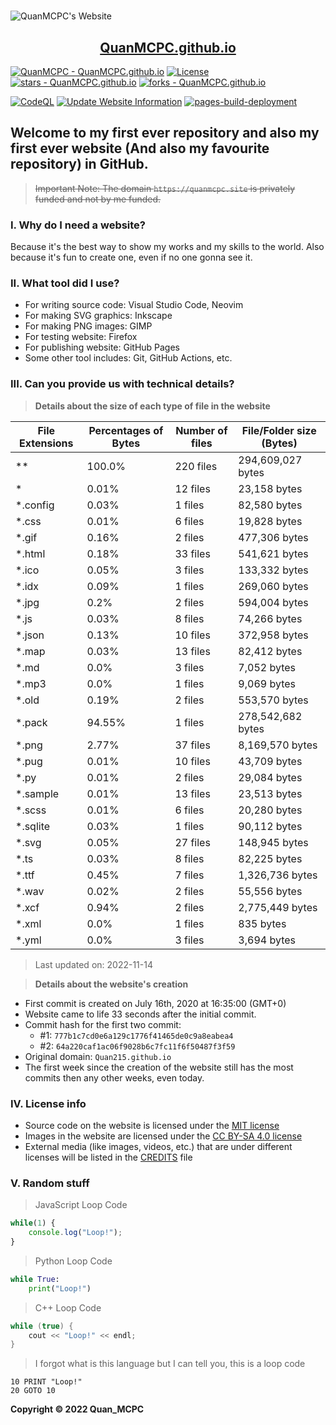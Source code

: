 <h1 style="text-align: center"></h1>

![QuanMCPC's Website](https://quanmcpc.github.io/website/image/social_preview.png)

<p align="center">
    <a href="https://quanmcpc.github.io">
        <h2 align="center">QuanMCPC.github.io</h2>
    </a>
</p>

[![QuanMCPC - QuanMCPC.github.io](https://img.shields.io/static/v1?label=QuanMCPC&message=QuanMCPC.github.io&color=red&logo=github)](https://github.com/QuanMCPC/QuanMCPC.github.io)
[![License](https://img.shields.io/badge/License-MIT-red)](#-license)
[![stars - QuanMCPC.github.io](https://img.shields.io/github/stars/QuanMCPC/QuanMCPC.github.io?style=social)](https://github.com/QuanMCPC/QuanMCPC.github.io)
[![forks - QuanMCPC.github.io](https://img.shields.io/github/forks/QuanMCPC/QuanMCPC.github.io?style=social)](https://github.com/QuanMCPC/QuanMCPC.github.io)

[![CodeQL](https://github.com/QuanMCPC/QuanMCPC.github.io/actions/workflows/codeql-analysis.yml/badge.svg)](https://github.com/QuanMCPC/QuanMCPC.github.io/actions/workflows/codeql-analysis.yml)
[![Update Website Information](https://github.com/QuanMCPC/QuanMCPC.github.io/actions/workflows/main.yml/badge.svg)](https://github.com/QuanMCPC/QuanMCPC.github.io/actions/workflows/main.yml)
[![pages-build-deployment](https://github.com/QuanMCPC/QuanMCPC.github.io/actions/workflows/pages/pages-build-deployment/badge.svg)](https://github.com/QuanMCPC/QuanMCPC.github.io/actions/workflows/pages/pages-build-deployment)

## Welcome to my first ever repository and also my first ever website (And also my favourite repository) in GitHub.

> ~~Important Note: The domain `https://quanmcpc.site` is privately funded and not by me funded.~~

### I. Why do I need a website?
Because it's the best way to show my works and my skills to the world. Also because it's fun to create one, even if no one gonna see it.

### II. What tool did I use?
- For writing source code: Visual Studio Code, Neovim
- For making SVG graphics: Inkscape
- For making PNG images: GIMP
- For testing website: Firefox
- For publishing website: GitHub Pages
- Some other tool includes: Git, GitHub Actions, etc.

### III. Can you provide us with technical details?

> **Details about the size of each type of file in the website**
<!--python_data_start-->
File Extensions | Percentages of Bytes | Number of files | File/Folder size (Bytes)
----------------|--------------------- |-----------------|--------------------------
\** | 100.0% | 220 files | 294,609,027 bytes
\* | 0.01% | 12 files | 23,158 bytes
\*.config | 0.03% | 1 files | 82,580 bytes
\*.css | 0.01% | 6 files | 19,828 bytes
\*.gif | 0.16% | 2 files | 477,306 bytes
\*.html | 0.18% | 33 files | 541,621 bytes
\*.ico | 0.05% | 3 files | 133,332 bytes
\*.idx | 0.09% | 1 files | 269,060 bytes
\*.jpg | 0.2% | 2 files | 594,004 bytes
\*.js | 0.03% | 8 files | 74,266 bytes
\*.json | 0.13% | 10 files | 372,958 bytes
\*.map | 0.03% | 13 files | 82,412 bytes
\*.md | 0.0% | 3 files | 7,052 bytes
\*.mp3 | 0.0% | 1 files | 9,069 bytes
\*.old | 0.19% | 2 files | 553,570 bytes
\*.pack | 94.55% | 1 files | 278,542,682 bytes
\*.png | 2.77% | 37 files | 8,169,570 bytes
\*.pug | 0.01% | 10 files | 43,709 bytes
\*.py | 0.01% | 2 files | 29,084 bytes
\*.sample | 0.01% | 13 files | 23,513 bytes
\*.scss | 0.01% | 6 files | 20,280 bytes
\*.sqlite | 0.03% | 1 files | 90,112 bytes
\*.svg | 0.05% | 27 files | 148,945 bytes
\*.ts | 0.03% | 8 files | 82,225 bytes
\*.ttf | 0.45% | 7 files | 1,326,736 bytes
\*.wav | 0.02% | 2 files | 55,556 bytes
\*.xcf | 0.94% | 2 files | 2,775,449 bytes
\*.xml | 0.0% | 1 files | 835 bytes
\*.yml | 0.0% | 3 files | 3,694 bytes
> Last updated on: 2022-11-14
<!--python_data_stop-->

> **Details about the website's creation**
- First commit is created on July 16th, 2020 at 16:35:00 (GMT+0)
- Website came to life 33 seconds after the initial commit.
- Commit hash for the first two commit:
    - #1: `777b1c7cd0e6a129c1776f41465de0c9a8eabea4`
    - #2: `64a220caf1ac06f9028b6c7fc11f6f50487f3f59`
- Original domain: `Quan215.github.io`
- The first week since the creation of the website still has the most commits then any other weeks, even today.

### IV. License info
- Source code on the website is licensed under the [MIT license](/LICENSE)
- Images in the website are licensed under the [CC BY-SA 4.0 license](http://creativecommons.org/licenses/by-sa/4.0/)
- External media (like images, videos, etc.) that are under different licenses will be listed in the [CREDITS](/CREDITS.md) file

### V. Random stuff
> JavaScript Loop Code
```JavaScript
while(1) {
    console.log("Loop!");
}
```
> Python Loop Code
```Python
while True:
    print("Loop!")
```
> C++ Loop Code
```c++
while (true) {
    cout << "Loop!" << endl;
}
```
> I forgot what is this language but I can tell you, this is a loop code
```basic
10 PRINT "Loop!"
20 GOTO 10
```

**Copyright &copy; 2022 Quan_MCPC**
